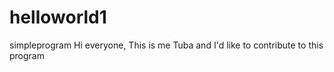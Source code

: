 # helloworld1
simpleprogram
Hi everyone,
   This is me Tuba and I'd like to contribute to this program
